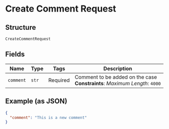 
# Create Comment Request

## Structure

`CreateCommentRequest`

## Fields

| Name | Type | Tags | Description |
|  --- | --- | --- | --- |
| `comment` | `str` | Required | Comment to be added on the case<br>**Constraints**: *Maximum Length*: `4000` |

## Example (as JSON)

```json
{
  "comment": "This is a new comment"
}
```

